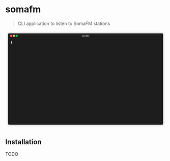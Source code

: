 # somafm

> CLI application to listen to SomaFM stations

![](./docs/demo.gif)

## Installation

TODO
